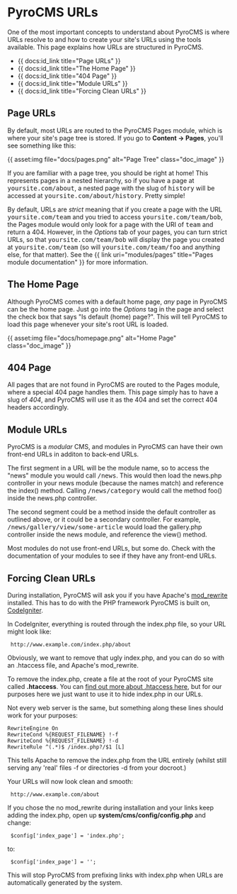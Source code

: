 # PyroCMS URLs

One of the most important concepts to understand about PyroCMS is where URLs resolve to and how to create your site's URLs using the tools available. This page explains how URLs are structured in PyroCMS.

* {{ docs:id_link title="Page URLs" }}
* {{ docs:id_link title="The Home Page" }}
* {{ docs:id_link title="404 Page" }}
* {{ docs:id_link title="Module URLs" }}
* {{ docs:id_link title="Forcing Clean URLs" }}

</div>
<div class="doc_content">

## Page URLs

By default, most URLs are routed to the PyroCMS Pages module, which is where your site's page tree is stored. If you go to **Content &rarr; Pages**, you'll see something like this:

{{ asset:img file="docs/pages.png" alt="Page Tree" class="doc_image" }}

If you are familiar with a page tree, you should be right at home! This represents pages in a nested hierarchy, so if you have a page at <samp>yoursite.com/about</samp>, a nested page with the slug of <samp>history</samp> will be accessed at <samp>yoursite.com/about/history</samp>. Pretty simple!

By default, URLs are _strict_ meaning that if you create a page with the URL <samp>yoursite.com/team</samp> and you tried to access <samp>yoursite.com/team/bob</samp>, the Pages module would only look for a page with the URI of <samp>team</samp> and return a 404. However, in the <dfn>Options</dfn> tab of your pages, you can turn strict URLs, so that <samp>yoursite.com/team/bob</samp> will display the page you created at <samp>yoursite.com/team</samp> (so will <samp>yoursite.com/team/foo</samp> and anything else, for that matter). See the {{ link uri="modules/pages" title="Pages module documentation" }} for more information.

## The Home Page

Although PyroCMS comes with a default home page, _any_ page in PyroCMS can be the home page. Just go into the <dfn>Options</dfn> tag in the page and select the check box that says "Is default (home) page?". This will tell PyroCMS to load this page whenever your site's root URL is loaded.

{{ asset:img file="docs/homepage.png" alt="Home Page" class="doc_image" }}

## 404 Page

All pages that are not found in PyroCMS are routed to the Pages module, where a special 404 page handles them. This page simply has to have a slug of <dfn>404</dfn>, and PyroCMS will use it as the 404 and set the correct 404 headers accordingly.

## Module URLs

PyroCMS is a _modular_ CMS, and modules in PyroCMS can have their own front-end URLs in additon to back-end URLs.

The first segment in a URL will be the module name, so to access the "news" module you would call <samp>/news</samp>. This would then load the news.php controller in your news module (because the names match) and reference the index() method. Calling <samp>/news/category</samp> would call the method foo() inside the news.php controller.

The second segment could be a method inside the default controller as outlined above, or it could be a secondary controller. For example, <samp>/news/gallery/view/some-article</samp> would load the gallery.php controller inside the news module, and reference the view() method.

Most modules do not use front-end URLs, but some do. Check with the documentation of your modules to see if they have any front-end URLs.

## Forcing Clean URLs

During installation, PyroCMS will ask you if you have Apache's [mod_rewrite](http://httpd.apache.org/docs/current/mod/mod_rewrite.html) installed. This has to do with the PHP framework PyroCMS is built on,
[CodeIgniter](http://www.codeigniter.com).

In CodeIgniter, everything is routed through the index.php file, so your URL might look like:

     http://www.example.com/index.php/about

Obviously, we want to remove that ugly index.php, and you can do so with an .htaccess file, and Apache's mod_rewrite.

To remove the index.php, create a file at the root of your PyroCMS site called **.htaccess**. You can [find out more about .htaccess here](http://httpd.apache.org/docs/current/howto/htaccess.html), but for our purposes here we just want to use it to hide index.php in our URLs.

Not every web server is the same, but something along these lines should work for your purposes:

    RewriteEngine On
    RewriteCond %{REQUEST_FILENAME} !-f
    RewriteCond %{REQUEST_FILENAME} !-d
    RewriteRule ^(.*)$ /index.php?/$1 [L]

This tells Apache to remove the index.php from the URL entirely (whilst still serving any 'real' files -f or directories -d from your docroot.)

Your URLs will now look clean and smooth:

     http://www.example.com/about

If you chose the no mod_rewrite during installation and your links keep adding the index.php, open up **system/cms/config/config.php** and change:

     $config['index_page'] = 'index.php';

to:

     $config['index_page'] = '';

This will stop PyroCMS from prefixing links with index.php when URLs are automatically generated by the system.
